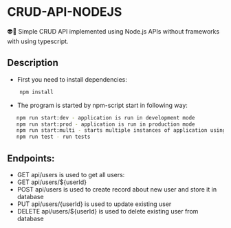 # CRUD-API-NODEJS

:alien::pencil: Simple CRUD API implemented using Node.js APIs without frameworks with using typescript.

## Description

- First you need to install dependencies:

```bash
    npm install
```

- The program is started by npm-script start in following way:

```bash
   npm run start:dev - application is run in development mode
   npm run start:prod - application is run in production mode
   npm run start:multi - starts multiple instances of application using the Node.js Cluster API
   npm run test - run tests
```

## Endpoints:

- GET api/users is used to get all users:
- GET api/users/${userId}
- POST api/users is used to create record about new user and store it in database
- PUT api/users/{userId} is used to update existing user
- DELETE api/users/${userId} is used to delete existing user from database
